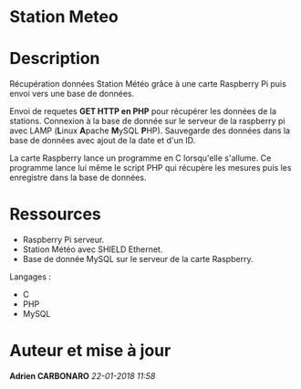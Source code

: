 # Station Meteo

# Description
Récupération données Station Météo grâce à une carte Raspberry Pi puis envoi vers une base de données.

Envoi de requetes **GET HTTP en PHP** pour récupérer les données de la stations.
Connexion à la base de donnée sur le serveur de la raspberry pi avec LAMP (**L**inux **A**pache **M**ySQL **P**HP).
Sauvegarde des données dans la base de données avec ajout de la date et d'un ID.

La carte Raspberry lance un programme en C lorsqu'elle s'allume.
Ce programme lance lui même le script PHP qui récupère les mesures puis les enregistre dans la base de données.

# Ressources
- Raspberry Pi serveur.
- Station Météo avec SHIELD Ethernet.
- Base de donnée MySQL sur le serveur de la carte Raspberry.

Langages :

- C
- PHP
- MySQL

# Auteur et mise à jour
**Adrien CARBONARO**
*22-01-2018 11:58*